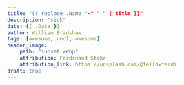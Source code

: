 ```yaml
---
title: "{{ replace .Name "-" " " | title }}"
description: "sick"
date: {{ .Date }}
author: William Bradshaw
tags: [awesome, cool, awesome]
header_image: 
    path: "sunset.webp"
    attribution: Ferdinand Stöhr
    attribution_link: https://unsplash.com/@fellowferdi
draft: true
---
```


